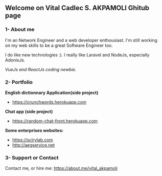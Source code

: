 ## Welcome on Vital Cadlec S. AKPAMOLI Ghitub page

### 1- About me

I'm an Network Engineer and a web developer enthousiast. I'm still working on my web skills to be a great Software Engineer too.

I do like new technologies :).
I really like Laravel and NodeJs, especially AdonisJs.

_VueJs and ReactJs coding newbie._

### 2- Portfolio

**English dictionnary Application(side project)**
 - <a href="https://crunchwords.herokuapp.com">https://crunchwords.herokuapp.com</a>

**Chat app (side project)**
 - <a href="https://random-chat-front.herokuapp.com">https://random-chat-front.herokuapp.com</a>

**Some enterprises websites:**
- <a href="https://scirylab.com">https://scirylab.com</a>
- <a href="http://aegservice.net">http://aegservice.net</a>

### 3- Support or Contact

Contact me, or hire me: <a href="https://about.me/vital_akpamoli">https://about.me/vital_akpamoli</a>
